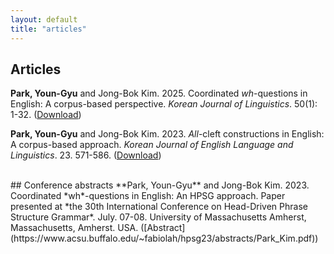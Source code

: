 ```yaml
---
layout: default
title: "articles"
---
```


## Articles
**Park, Youn-Gyu** and Jong-Bok Kim. 2025. Coordinated *wh*-questions in English: A corpus-based perspective. *Korean Journal of Linguistics*. 50(1): 1-32. ([Download](https://youngyu-park.github.io/assets/downloads/eng_coord_wh_q_park_kim_2025.pdf))

**Park, Youn-Gyu** and Jong-Bok Kim. 2023. *All*-cleft constructions in English: A corpus-based approach.
*Korean Journal of English Language and Linguistics*. 23. 571-586. ([Download](http://journal.kasell.or.kr/xml/37290/37290.pdf))

<br>
## Conference abstracts
**Park, Youn-Gyu** and Jong-Bok Kim. 2023. Coordinated *wh*-questions in English: An HPSG approach.
Paper presented at *the 30th International Conference on Head-Driven Phrase Structure Grammar*.
July. 07-08. University of Massachusetts Amherst, Massachusetts, Amherst. USA. ([Abstract](https://www.acsu.buffalo.edu/~fabiolah/hpsg23/abstracts/Park_Kim.pdf))
